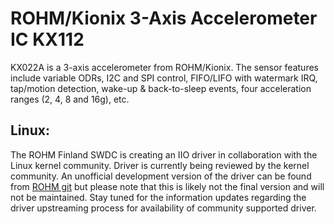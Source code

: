 # ROHM/Kionix 3-Axis Accelerometer IC KX112

KX022A is a 3-axis accelerometer from ROHM/Kionix. The sensor features include variable ODRs, I2C and SPI control, FIFO/LIFO with watermark IRQ, tap/motion detection, wake-up & back-to-sleep events, four acceleration ranges (2, 4, 8 and 16g), etc.

## Linux:

The ROHM Finland SWDC is creating an IIO driver in collaboration with the Linux kernel community. Driver is currently being reviewed by the kernel community. An unofficial development version of the driver can be found from [ROHM git](https://github.com/RohmSemiconductor/Linux-Kernel-Sensor-Drivers/releases/tag/kx022a-6.1-rc1-patvh-v4-unofficial-unsupported) but please note that this is likely not the final version and will not be maintained. Stay tuned for the information updates regarding the driver upstreaming process for availability of community supported driver.
